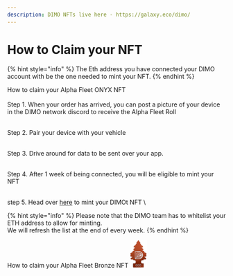 ```yaml
---
description: DIMO NFTs live here - https://galaxy.eco/dimo/
---
```


# How to Claim your NFT



{% hint style="info" %}
The Eth address you have connected your DIMO account with be the one needed to mint your NFT.
{% endhint %}

How to claim your Alpha Fleet ONYX NFT\
\
Step 1. When your order has arrived, you can post a picture of your device in the DIMO network discord to receive the Alpha Fleet Roll

\
Step 2. Pair your device with your vehicle&#x20;

\
Step 3. Drive around for data to be sent over your app.

\
Step 4. After 1 week of being connected, you will be eligible to mint your NFT&#x20;

\
step 5. Head over [here](https://galaxy.eco/dimo/campaign/GCeeuUUZ3Z) to mint your DIMOt NFT \


{% hint style="info" %}
Please note that the DIMO team has to whitelist your ETH address to allow for minting.\
We will refresh the list at the end of every week.
{% endhint %}

How to claim your Alpha Fleet Bronze NFT <img src="../.gitbook/assets/Bronze.png" alt="" data-size="line">
